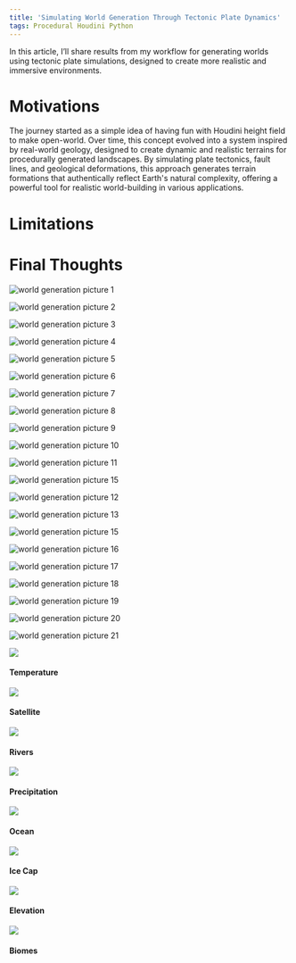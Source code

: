 ```yaml
---
title: 'Simulating World Generation Through Tectonic Plate Dynamics' 
tags: Procedural Houdini Python
---
```


In this article, I’ll share results from my workflow for generating worlds using tectonic plate simulations, designed to create more realistic and immersive environments.




# Motivations

The journey started as a simple idea of having fun with Houdini height field to make open-world. Over time, this concept evolved into a system inspired by real-world geology, designed to create dynamic and realistic terrains for procedurally generated landscapes. By simulating plate tectonics, fault lines, and geological deformations, this approach generates terrain formations that authentically reflect Earth's natural complexity, offering a powerful tool for realistic world-building in various applications.

# Limitations


# Final Thoughts


![world generation picture 1](https://github.com/logan169/logan169.github.io/blob/master/assets/images/posts_images/procedural_world/benoit_setup3.gif?raw=true)

![world generation picture 2](https://github.com/logan169/logan169.github.io/blob/master/assets/images/posts_images/procedural_world/env_topple_algo-1.gif?raw=true)

![world generation picture 3](https://github.com/logan169/logan169.github.io/blob/master/assets/images/posts_images/procedural_world/env_topple_algo2.gif?raw=true)

![world generation picture 4](https://github.com/logan169/logan169.github.io/blob/master/assets/images/posts_images/procedural_world/env_topple_previz.gif?raw=true)

![world generation picture 5](https://github.com/logan169/logan169.github.io/blob/master/assets/images/posts_images/procedural_world/input.png?raw=true)

![world generation picture 6](https://github.com/logan169/logan169.github.io/blob/master/assets/images/posts_images/procedural_world/island.gif?raw=true)

![world generation picture 7](https://github.com/logan169/logan169.github.io/blob/master/assets/images/posts_images/procedural_world/karm_render.PNG?raw=true)

![world generation picture 8](https://github.com/logan169/logan169.github.io/blob/master/assets/images/posts_images/procedural_world/platec.PNG?raw=true)

![world generation picture 9](https://github.com/logan169/logan169.github.io/blob/master/assets/images/posts_images/procedural_world/realtime_tectonic_plate.gif?raw=true)

![world generation picture 10](https://github.com/logan169/logan169.github.io/blob/master/assets/images/posts_images/procedural_world/sattelite.PNG?raw=true)

![world generation picture 11](https://github.com/logan169/logan169.github.io/blob/master/assets/images/posts_images/procedural_world/side_env_karma.png?raw=true)

![world generation picture 15](https://github.com/logan169/logan169.github.io/blob/master/assets/images/posts_images/procedural_world/side_env_karma8.png?raw=true)


![world generation picture 12](https://github.com/logan169/logan169.github.io/blob/master/assets/images/posts_images/procedural_world/side_env_karma3.png?raw=true)

![world generation picture 13](https://github.com/logan169/logan169.github.io/blob/master/assets/images/posts_images/procedural_world/side_env_karma4.png?raw=true)

![world generation picture 15](https://github.com/logan169/logan169.github.io/blob/master/assets/images/posts_images/procedural_world/side_env_karma6.png?raw=true)

![world generation picture 16](https://github.com/logan169/logan169.github.io/blob/master/assets/images/posts_images/procedural_world/side_env.png?raw=true)

![world generation picture 17](https://github.com/logan169/logan169.github.io/blob/master/assets/images/posts_images/procedural_world/top_karma_render_env.PNG?raw=true)

![world generation picture 18](https://github.com/logan169/logan169.github.io/blob/master/assets/images/posts_images/procedural_world/unreal1.PNG?raw=true)

![world generation picture 19](https://github.com/logan169/logan169.github.io/blob/master/assets/images/posts_images/procedural_world/world1.png?raw=true)

![world generation picture 20](https://github.com/logan169/logan169.github.io/blob/master/assets/images/posts_images/procedural_world/world5.png?raw=true)

![world generation picture 21](https://github.com/logan169/logan169.github.io/blob/master/assets/images/posts_images/procedural_world/world6.png?raw=true)


<div class="item">
  <div class="item__image">
    <img class="image" src="https://github.com/logan169/logan169.github.io/blob/master/assets/images/posts_images/procedural_world/seed_44579_temperature.png?raw=true"/>
  </div>
  <div class="item__content">
    <div class="item__header">
      <h4>Temperature</h4>
    </div>
  </div>
</div>

<div class="item">
  <div class="item__image">
    <img class="image" src="https://github.com/logan169/logan169.github.io/blob/master/assets/images/posts_images/procedural_world/seed_44579_satellite.png?raw=true"/>
  </div>
  <div class="item__content">
    <div class="item__header">
      <h4>Satellite</h4>
    </div>
  </div>
</div>
<div class="item">
  <div class="item__image">
    <img class="image" src="https://github.com/logan169/logan169.github.io/blob/master/assets/images/posts_images/procedural_world/seed_44579_rivers.png?raw=true"/>
  </div>
  <div class="item__content">
    <div class="item__header">
      <h4>Rivers</h4>
    </div>
  </div>
</div>

<div class="item">
  <div class="item__image">
    <img class="image" src="https://github.com/logan169/logan169.github.io/blob/master/assets/images/posts_images/procedural_world/seed_44579_precipitation.png?raw=true"/>
  </div>
  <div class="item__content">
    <div class="item__header">
      <h4>Precipitation</h4>
    </div>
  </div>
</div>
<div class="item">
  <div class="item__image">
    <img class="image" src="https://github.com/logan169/logan169.github.io/blob/master/assets/images/posts_images/procedural_world/seed_44579_ocean.png?raw=true"/>
  </div>
  <div class="item__content">
    <div class="item__header">
      <h4>Ocean</h4>
    </div>
  </div>
</div>

<div class="item">
  <div class="item__image">
    <img class="image" src="https://github.com/logan169/logan169.github.io/blob/master/assets/images/posts_images/procedural_world/seed_44579_icecaps.png?raw=true"/>
  </div>
  <div class="item__content">
    <div class="item__header">
      <h4>Ice Cap</h4>
    </div>
  </div>
</div>

<div class="item">
  <div class="item__image">
    <img class="image" src="https://github.com/logan169/logan169.github.io/blob/master/assets/images/posts_images/procedural_world/seed_44579_grayscale.png?raw=true"/>
  </div>
  <div class="item__content">
    <div class="item__header">
      <h4>Elevation</h4>
    </div>
  </div>
</div>

<div class="item">
  <div class="item__image">
    <img class="image" src="https://github.com/logan169/logan169.github.io/blob/master/assets/images/posts_images/procedural_world/seed_44579_biome.png?raw=true"/>
  </div>
  <div class="item__content">
    <div class="item__header">
      <h4>Biomes</h4>
    </div>
  </div>
</div>